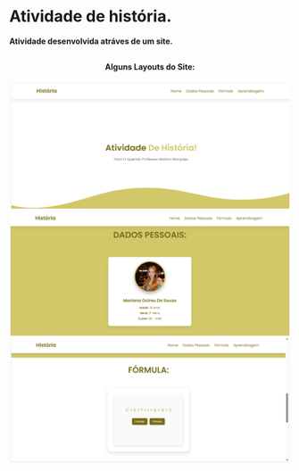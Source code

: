 # Atividade de história.

**Atividade desenvolvida atráves de um site.**

##

<div align="center">
  
  <h4>Alguns Layouts do Site:</h4>
  <img width="500" src="https://github.com/marisouza31/Site-Hist-ria/blob/main/imagens-site/home.png"><br>
  <img width="500" src="https://github.com/marisouza31/Site-Hist-ria/blob/main/imagens-site/DadosPessoais.png"><br>
    <img width="500" src="https://github.com/marisouza31/Site-Hist-ria/blob/main/imagens-site/formula.png">
</div>

